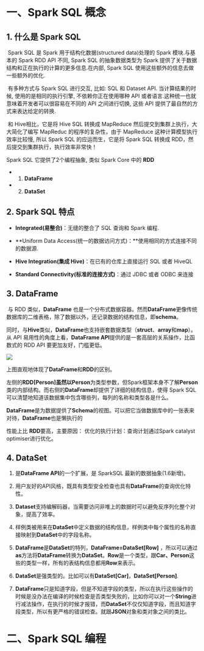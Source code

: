 # 一、Spark SQL 概念

## 1. 什么是 Spark SQL

​		Spark SQL 是 Spark 用于结构化数据(structured data)处理的 Spark 模块.与基本的 Spark RDD API 不同, Spark SQL 的抽象数据类型为 Spark 提供了关于数据结构和正在执行的计算的更多信息.在内部, Spark SQL 使用这些额外的信息去做一些额外的优化.

​		有多种方式与 Spark SQL 进行交互, 比如: SQL 和 Dataset API. 当计算结果的时候, 使用的是相同的执行引擎, 不依赖你正在使用哪种 API 或者语言.这种统一也就意味着开发者可以很容易在不同的 API 之间进行切换, 这些 API 提供了最自然的方式来表达给定的转换.

​		和 Hive相比，它是将 Hive SQL 转换成 MapReduce 然后提交到集群上执行，大大简化了编写 MapReduc 的程序的复杂性，由于 MapReduce 这种计算模型执行效率比较慢, 所以 Spark SQL 的应运而生，它是将 Spark SQL 转换成 RDD，然后提交到集群执行，执行效率非常快！

Spark SQL 它提供了2个编程抽象, 类似 Spark Core 中的 **RDD**

- 1. **DataFrame**

- 2.  **DataSet**



## 2. Spark SQL 特点

- **Integrated(易整合)**：无缝的整合了 SQL 查询和 Spark 编程.

- **Uniform Data Access(统一的数据访问方式)：**使用相同的方式连接不同的数据源.

- **Hive Integration(集成 Hive)**：在已有的仓库上直接运行 SQL 或者 HiveQL

- **Standard Connectivity(标准的连接方式)**：通过 JDBC 或者 ODBC 来连接



## 3. **DataFrame**

​		与 RDD 类似，**DataFrame** 也是一个分布式数据容器。然而**DataFrame**更像传统数据库的二维表格，除了数据以外，还记录数据的结构信息，即**schema**。

​		同时，与**Hive**类似，**DataFrame**也支持嵌套数据类型（**struct**、**array**和**map**）。从 API 易用性的角度上看，**DataFrame API**提供的是一套高层的关系操作，比函数式的 RDD API 要更加友好，门槛更低。

![](https://i.bmp.ovh/imgs/2021/04/529c9772c2df32c3.png)





上图直观地体现了**DataFrame**和**RDD**的区别。

​		左侧的**RDD[Person]**虽然以**Person**为类型参数，但Spark框架本身不了解**Person**类的内部结构。而右侧的**DataFrame**却提供了详细的结构信息，使得 Spark SQL 可以清楚地知道该数据集中包含哪些列，每列的名称和类型各是什么。

**DataFrame**是为数据提供了**Schema**的视图。可以把它当做数据库中的一张表来对待，**DataFrame**也是懒执行的

性能上比 **RDD**要高，主要原因： 优化的执行计划：查询计划通过Spark catalyst optimiser进行优化。





## 4. DataSet

1. 是**DataFrame API**的一个扩展，是 SparkSQL 最新的数据抽象(1.6新增)。

2. 用户友好的API风格，既具有类型安全检查也具有**DataFrame**的查询优化特性。

3.  **Dataset**支持编解码器，当需要访问非堆上的数据时可以避免反序列化整个对象，提高了效率。

4. 样例类被用来在**DataSet**中定义数据的结构信息，样例类中每个属性的名称直接映射到**DataSet**中的字段名称。

5. **DataFrame**是**DataSet**的特列，**DataFrame=DataSet[Row]** ，所以可以通过**as**方法将**DataFrame**转换为**DataSet**。**Row**是一个类型，跟**Car、Person**这些的类型一样，所有的表结构信息都用**Row**来表示。

6. **DataSet**是强类型的。比如可以有**DataSet[Car]**，**DataSet[Person]**.

7. **DataFrame**只是知道字段，但是不知道字段的类型，所以在执行这些操作的时候是没办法在编译的时候检查是否类型失败的，比如你可以对一个**String**进行减法操作，在执行的时候才报错，而**DataSet**不仅仅知道字段，而且知道字段类型，所以有更严格的错误检查。就跟**JSON**对象和类对象之间的类比。



# 二、Spark SQL 编程


